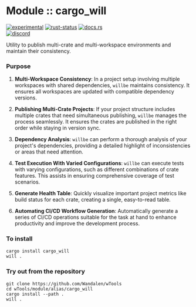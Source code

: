 # Module :: cargo_will
<!--{ generate.module_header.start() }-->
 [![experimental](https://raster.shields.io/static/v1?label=&message=experimental&color=orange)](https://github.com/emersion/stability-badges#experimental) [![rust-status](https://github.com/Wandalen/wTools/actions/workflows/module_cargo_will_push.yml/badge.svg)](https://github.com/Wandalen/wTools/actions/workflows/module_cargo_will_push.yml) [![docs.rs](https://img.shields.io/docsrs/cargo_will?color=e3e8f0&logo=docs.rs)](https://docs.rs/cargo_will)  
[![discord](https://img.shields.io/discord/872391416519737405?color=eee&logo=discord&logoColor=eee&label=ask)](https://discord.gg/m3YfbXpUUY)
<!--{ generate.module_header.end }-->
Utility to publish multi-crate and multi-workspace environments and maintain their consistency.

### Purpose

1. **Multi-Workspace Consistency**: In a project setup involving multiple workspaces with shared dependencies, `willbe` maintains consistency. It ensures all workspaces are updated with compatible dependency versions.

2. **Publishing Multi-Crate Projects**: If your project structure includes multiple crates that need simultaneous publishing, `willbe` manages the process seamlessly. It ensures the crates are published in the right order while staying in version sync.

3. **Dependency Analysis**: `willbe` can perform a thorough analysis of your project's dependencies, providing a detailed highlight of inconsistencies or areas that need attention.

4. **Test Execution With Varied Configurations**: `willbe` can execute tests with varying configurations, such as different combinations of crate features. This assists in ensuring comprehensive coverage of test scenarios.

5. **Generate Health Table**: Quickly visualize important project metrics like build status for each crate, creating a single, easy-to-read table.

6. **Automating CI/CD Workflow Generation**: Automatically generate a series of CI/CD operations suitable for the task at hand to enhance productivity and improve the development process.

### To install

``` bash
cargo install cargo_will
will .
```

### Try out from the repository

``` shell test
git clone https://github.com/Wandalen/wTools
cd wTools/module/alias/cargo_will
cargo install --path .
will .
```